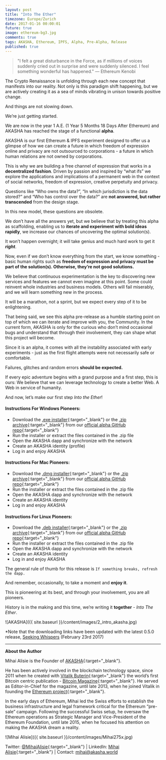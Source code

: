 ```yaml
---
layout: post
title: "Into The Ether"
timezone: Europe/Zurich
date: 2017-01-16 00:00:01
future: true
image: ethereum-bg3.jpg
comments: true
tags: AKASHA, Ethereum, IPFS, Alpha, Pre-Alpha, Release
published: true
---
```


> "I felt a great disturbance in the Force, as if millions of voices suddenly cried out in surprise and were suddenly silenced. I feel something wonderful has happened." — Ethereum Kenobi 

The Crypto Renaissance is unfolding through each new concept that manifests into our reality. Not only is this paradigm shift happening, but we are actively creating it as a sea of minds vibrating in unison towards positive change.

And things are not slowing down. 

We’re just getting started.

We are now in the year 1 A.E. (1 Year 5 Months 18 Days After Ethereum) and AKASHA has reached the stage of a functional **alpha**.

AKASHA is our first Ethereum & IPFS experiment designed to offer us a glimpse of how we can create a future in which freedom of expression online and privacy are not outsourced to corporations - a future in which human relations are not owned by corporations.

This is why we are building a free channel of expression that works in a **decentralized fashion**. Driven by passion and inspired by “what ifs” we explore the applications and implications of a permanent web in the context of social networks, freedom of expression, creative perpetuity and privacy.

Questions like “Who owns the data?”, “In which jurisdiction is the data stored?” and “Who has control over the data?” are **not answered, but rather transcended** from the design stage. 

In this new model, these questions are obsolete.

We don’t have all the answers yet, but we believe that by treating this alpha as scaffolding, enabling us to **iterate and experiment with bold ideas rapidly**, we increase our chances of uncovering the optimal solution(s). 

It won’t happen overnight; it will take genius and much hard work to get it ***right***.

Now, even if we don’t know everything from the start, we know something - basic human rights such as **freedom of expression and privacy must be part of the solution(s). Otherwise, they’re not good solutions.**

We believe that continuous experimentation is the key to discovering new services and features we cannot even imagine at this point. Some could reinvent whole industries and business models. Others will fail miserably, and we will learn something new in the process.

It will be a marathon, not a sprint, but we expect every step of it to be enlightening.

That being said, we see this alpha pre-release as a humble starting point on top of which we can iterate and improve with you, the Community. In the current form, AKASHA is only for the curious who don’t mind occasional bugs and understand that through their involvement, they can shape what this project will become. 

Since it is an alpha, it comes with all the instability associated with early experiments - just as the first flight attempts were not necessarily safe or comfortable. 

Failures, glitches and random errors **should be expected.**

If every epic adventure begins with a grand purpose and a first step, this is ours: We believe that we can leverage technology to create a better Web. A Web in service of humanity.

And now, let’s make our first step *Into the Ether*!

#### Instructions For Windows Pioneers:

* Download the [.exe installer](https://github.com/AkashaProject/Alpha/releases/download/0.5.0/AKASHA-win-x64-0.5.0.exe){:target="_blank"} or the [.zip archive](https://github.com/AkashaProject/Alpha/releases/download/0.5.0/AKASHA-win-x64-0.5.0.zip){:target="_blank"} from our [official alpha GitHub repo](https://github.com/AkashaProject/Alpha/releases/tag/0.5.0){:target="_blank"}
*	Run the installer or extract the files contained in the .zip file
*	Open the AKASHA dapp and synchronize with the network
*	Create an AKASHA identity (profile)
*	Log in and enjoy AKASHA

#### Instructions For Mac Pioneers:

*	Download the [.dmg installer](https://github.com/AkashaProject/Alpha/releases/download/0.5.0/AKASHA-macosx-0.5.0.dmg){:target="_blank"} or the [.zip archive](https://github.com/AkashaProject/Alpha/releases/download/0.5.0/AKASHA-macosx-0.5.0.zip){:target="_blank"} from our [official alpha GitHub repo](https://github.com/AkashaProject/Alpha/releases/tag/0.5.0){:target="_blank"}
*	Run the installer or extract the files contained in the .zip file
*	Open the AKASHA dapp and synchronize with the network
*	Create an AKASHA identity
*	Log in and enjoy AKASHA

#### Instructions For Linux Pioneers:

*	Download the [.deb installer](https://github.com/AkashaProject/Alpha/releases/download/0.5.0/AKASHA-linux-x64-0.5.0.deb){:target="_blank"} or the [.zip archive](https://github.com/AkashaProject/Alpha/releases/download/0.5.0/AKASHA-linux-x64-0.5.0.zip){:target="_blank"} from our [official alpha GitHub repo](https://github.com/AkashaProject/Alpha/releases/tag/0.5.0){:target="_blank"}
*	Run the installer or extract the files contained in the .zip file
*	Open the AKASHA dapp and synchronize with the network
*	Create an AKASHA identity
*	Log in and enjoy AKASHA

The general rule of thumb for this release is `If something breaks, refresh the dapp.` 

And remember, occasionally, to take a moment and **enjoy it**.

This is pioneering at its best, and through your involvement, you are all pioneers. 

History is in the making and this time, we’re writing it **together** - *Into The Ether*. 

![AKASHA]({{ site.baseurl }}/content/images/2_intro_akasha.jpg)

*Note that the downloading links have been updated with the latest 0.5.0 release, [Seeking Whispers](http://blog.akasha.world/2017/02/23/seeking-whispers/) (February 23rd 2017)

----

**About the Author**

Mihai Alisie is the Founder of [AKASHA](http://akasha.world/){:target="_blank"}.

He has been actively involved in the blockchain technology space, since 2011 when he created with [Vitalik Buterin](http://vitalik.ca){:target="_blank"} the world’s first Bitcoin centric publication - [Bitcoin Magazine](https://bitcoinmagazine.com/){:target="_blank"}. He served as Editor-in-Chief for the magazine, until late 2013, when he joined Vitalik in founding the [Ethereum project](https://ethereum.org/){:target="_blank"}.

In the early days of Ethereum, Mihai led the Swiss efforts to establish the business infrastructure and legal framework critical for the Ethereum “pre-sale” campaign. Following the successful Swiss setup, he oversaw the Ethereum operations as Strategic Manager and Vice-President of the Ethereum Foundation, until late 2015, when he focused his attention on making the AKASHA dream a reality.

![Mihai Alisie]({{ site.baseurl }}/content/images/Mihai275x.jpg)

Twitter: [@MihaiAlisie](https://twitter.com/MihaiAlisie){:target="_blank"} | 
LinkedIn: [Mihai Alisie](https://www.linkedin.com/in/mihaialisie){:target="_blank"} | 
Contact: [mihai@akasha.world](mailto:mihai@akasha.world)
